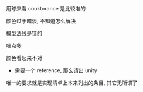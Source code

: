 用球来看 cooktorance 是比较准的

颜色过于暗淡, 不知道怎么解决

模型法线是错的

噪点多

颜色看起来不对

* 需要一个 reference, 那么请出 unity

唯一的要求就是实现清单上本来列出的条目, 其它无所谓了